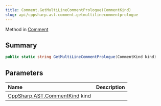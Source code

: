 ```yaml
---
title: Comment.GetMultiLineCommentPrologue(CommentKind)
slug: api/cppsharp.ast.comment.getmultilinecommentprologue
---
```

Method in [Comment](/api/cppsharp/ast/comment)

## Summary



```csharp
public static string GetMultiLineCommentPrologue(CommentKind kind)
```

## Parameters

|Name|Description|
|:---|:---|
|[CppSharp.AST.CommentKind](/api/cppsharp/ast/commentkind) kind||


